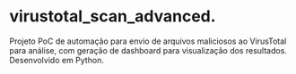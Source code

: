# virustotal_scan_advanced.
Projeto PoC de automação para envio de arquivos maliciosos ao VirusTotal para análise, com geração de dashboard para visualização dos resultados. Desenvolvido em Python.
